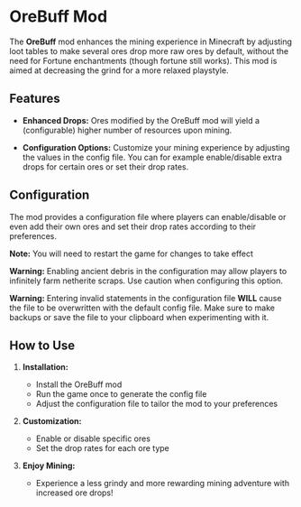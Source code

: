 # OreBuff Mod

The **OreBuff** mod enhances the mining experience in Minecraft by adjusting loot tables to make several ores drop more raw ores by default, without the need for Fortune enchantments (though fortune still works). This mod is aimed at decreasing the grind for a more relaxed playstyle. 

## Features

- **Enhanced Drops:** Ores modified by the OreBuff mod will yield a (configurable) higher number of resources upon mining.

- **Configuration Options:** Customize your mining experience by adjusting the values in the config file. You can for example enable/disable extra drops for certain ores or set their drop rates.

## Configuration

The mod provides a configuration file where players can enable/disable or even add their own ores and set their drop rates according to their preferences.

  **Note:** You will need to restart the game for changes to take effect

**Warning:** Enabling ancient debris in the configuration may allow players to infinitely farm netherite scraps. Use caution when configuring this option.

**Warning:** Entering invalid statements in the configuration file **WILL** cause the file to be overwritten with the default config file. Make sure to make backups or save the file to your clipboard when experimenting with it.

## How to Use

1. **Installation:**
   - Install the OreBuff mod
   - Run the game once to generate the config file
   - Adjust the configuration file to tailor the mod to your preferences

2. **Customization:**
   - Enable or disable specific ores
   - Set the drop rates for each ore type

3. **Enjoy Mining:**
   - Experience a less grindy and more rewarding mining adventure with increased ore drops!

